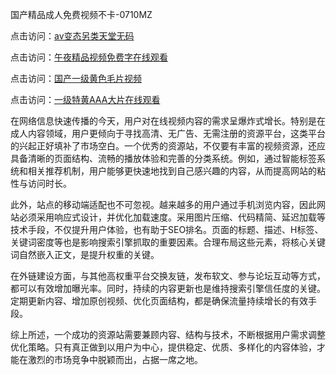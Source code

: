 国产精品成人免费视频不卡-0710MZ

点击访问：<a href="https://heiliao2dmwwy.pages.dev">av变态另类天堂无码</a>

点击访问：<a href="https://heiliaoxwd5i8.pages.dev">午夜精品视频免费字在线观看</a>

点击访问：<a href="https://heiliaowt0d7p.pages.dev">国产一级黄色毛片视频</a>

点击访问：<a href="https://heiliaoxwd5i8.pages.dev">一级特黄AAA大片在线观看</a>

在网络信息快速传播的今天，用户对在线视频内容的需求呈爆炸式增长。特别是在成人内容领域，用户更倾向于寻找高清、无广告、无需注册的资源平台，这类平台的兴起正好填补了市场空白。一个优秀的资源站，不仅要有丰富的视频资源，还应具备清晰的页面结构、流畅的播放体验和完善的分类系统。例如，通过智能标签系统和相关推荐机制，用户能够更快速地找到自己感兴趣的内容，从而提高网站的粘性与访问时长。

此外，站点的移动端适配也不可忽视。越来越多的用户通过手机浏览内容，因此网站必须采用响应式设计，并优化加载速度。采用图片压缩、代码精简、延迟加载等技术手段，不仅提升用户体验，也有助于SEO排名。页面的标题、描述、H标签、关键词密度等也是影响搜索引擎抓取的重要因素。合理布局这些元素，将核心关键词自然嵌入正文，是提升权重的关键。

在外链建设方面，与其他高权重平台交换友链，发布软文、参与论坛互动等方式，都可以有效增加曝光率。同时，持续的内容更新也是维持搜索引擎信任度的关键。定期更新内容、增加原创视频、优化页面结构，都是确保流量持续增长的有效手段。

综上所述，一个成功的资源站需要兼顾内容、结构与技术，不断根据用户需求调整优化策略。只有真正做到以用户为中心，提供稳定、优质、多样化的内容体验，才能在激烈的市场竞争中脱颖而出，占据一席之地。


<span style="display:none;">[Canonical link](  ）</span>
